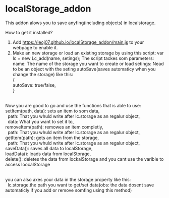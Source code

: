 # localStorage_addon
This addon alows you to save anyfing(including objects) in localstorage. 

How to get it installed?
1. Add https://leoj07.github.io/localStorage_addon/main.js to your webpage to enable it. 
2. Make an new storage or load an existing storage by using this script: 
  var lc = new Lc_add(name, setings);
  The script tackes som parameters: 
  name: The name of the storage you want to create or load
  setings: Nead to be an object with the seting autoSave(saves automaticy when you change the storage) like this: <br>
    {<br>
      autoSave: true/false,<br>
    }<br><br>

Now you are good to go and use the functions that is able to use: <br>
  setItem(path, data): sets an item to som data, <br>
  &nbsp;&nbsp;path: That you whuld write after lc.storage as an regalur object,<br>
  &nbsp;&nbsp;data: What you want to set it to,<br>
  removeItem(path): remowes an item completly, <br>
  &nbsp;&nbsp;path: That you whuld write after lc.storage as an regalur object,<br>
  getItem(path): gets an item from the storage, <br>
  &nbsp;&nbsp;path: That you whuld write after lc.storage as an regalur object,<br>
  saveData(): saves all data to localStorage,<br>
  loadData(): loads data from localStorage,<br>
  delete(): deletes the data from lockalStorage and you cant use the varible to access loocalStorage<br><br>
  
you can also axes your data in the storage property like this: <br>
&nbsp;&nbsp;lc.storage.the path you want to get/set data(obs: the data dosent save automaticly if you add or remove somfing using this method)
